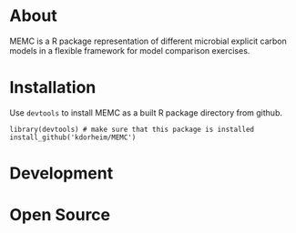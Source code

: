 # About 

MEMC is a R package representation of different microbial explicit carbon models in a flexible framework for model comparison exercises. 

# Installation

Use `devtools` to install MEMC as a built R package directory from github. 

```
library(devtools) # make sure that this package is installed 
install_github('kdorheim/MEMC')
```

# Development

# Open Source


